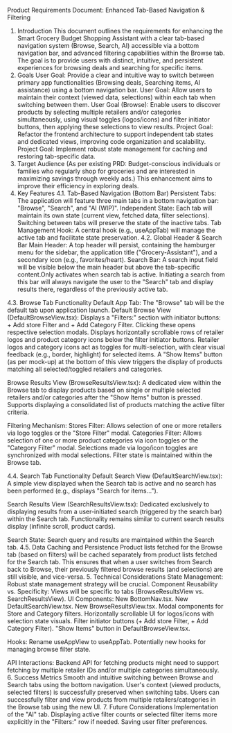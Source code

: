 Product Requirements Document: Enhanced Tab-Based Navigation & Filtering

1. Introduction
   This document outlines the requirements for enhancing the Smart Grocery Budget Shopping Assistant with a clear tab-based navigation system (Browse, Search, AI) accessible via a bottom navigation bar, and advanced filtering capabilities within the Browse tab. The goal is to provide users with distinct, intuitive, and persistent experiences for browsing deals and searching for specific items.
2. Goals
   User Goal: Provide a clear and intuitive way to switch between primary app functionalities (Browsing deals, Searching items, AI assistance) using a bottom navigation bar.
   User Goal: Allow users to maintain their context (viewed data, selections) within each tab when switching between them.
   User Goal (Browse): Enable users to discover products by selecting multiple retailers and/or categories simultaneously, using visual toggles (logos/icons) and filter initiator buttons, then applying these selections to view results.
   Project Goal: Refactor the frontend architecture to support independent tab states and dedicated views, improving code organization and scalability.
   Project Goal: Implement robust state management for caching and restoring tab-specific data.
3. Target Audience
   (As per existing PRD: Budget-conscious individuals or families who regularly shop for groceries and are interested in maximizing savings through weekly ads.) This enhancement aims to improve their efficiency in exploring deals.
4. Key Features
   4.1. Tab-Based Navigation (Bottom Bar)
   Persistent Tabs: The application will feature three main tabs in a bottom navigation bar: "Browse", "Search", and "AI (WIP)".
   Independent State: Each tab will maintain its own state (current view, fetched data, filter selections). Switching between tabs will preserve the state of the inactive tabs.
   Tab Management Hook: A central hook (e.g., useAppTab) will manage the active tab and facilitate state preservation.
   4.2. Global Header & Search Bar
   Main Header: A top header will persist, containing the hamburger menu for the sidebar, the application title ("Grocery-Assistant"), and a secondary icon (e.g., favorites/heart).
   Search Bar: A search input field will be visible below the main header but above the tab-specific content.Only activates when search tab is active.
   Initiating a search from this bar will always navigate the user to the "Search" tab and display results there, regardless of the previously active tab.

4.3. Browse Tab Functionality
Default App Tab: The "Browse" tab will be the default tab upon application launch.
Default Browse View (DefaultBrowseView.tsx):
Displays a "Filters:" section with initiator buttons: + Add store Filter and + Add Category Filter. Clicking these opens respective selection modals.
Displays horizontally scrollable rows of retailer logos and product category icons below the filter initiator buttons.
Retailer logos and category icons act as toggles for multi-selection, with clear visual feedback (e.g., border, highlight) for selected items.
A "Show Items" button (as per mock-up) at the bottom of this view triggers the display of products matching all selected/toggled retailers and categories.

Browse Results View (BrowseResultsView.tsx):
A dedicated view within the Browse tab to display products based on single or multiple selected retailers and/or categories after the "Show Items" button is pressed.
Supports displaying a consolidated list of products matching the active filter criteria.

Filtering Mechanism:
Stores Filter: Allows selection of one or more retailers via logo toggles or the "Store Filter" modal.
Categories Filter: Allows selection of one or more product categories via icon toggles or the "Category Filter" modal.
Selections made via logo/icon toggles are synchronized with modal selections.
Filter state is maintained within the Browse tab.

4.4. Search Tab Functionality
Default Search View (DefaultSearchView.tsx):
A simple view displayed when the Search tab is active and no search has been performed (e.g., displays "Search for items...").

Search Results View (SearchResultsView.tsx):
Dedicated exclusively to displaying results from a user-initiated search (triggered by the search bar) within the Search tab.
Functionality remains similar to current search results display (infinite scroll, product cards).

Search State: Search query and results are maintained within the Search tab.
4.5. Data Caching and Persistence
Product lists fetched for the Browse tab (based on filters) will be cached separately from product lists fetched for the Search tab.
This ensures that when a user switches from Search back to Browse, their previously filtered browse results (and selections) are still visible, and vice-versa. 5. Technical Considerations
State Management: Robust state management strategy will be crucial.
Component Reusability vs. Specificity: Views will be specific to tabs (BrowseResultsView vs. SearchResultsView).
UI Components:
New BottomNav.tsx.
New DefaultSearchView.tsx.
New BrowseResultsView.tsx.
Modal components for Store and Category filters.
Horizontally scrollable UI for logos/icons with selection state visuals.
Filter initiator buttons (+ Add store Filter, + Add Category Filter).
"Show Items" button in DefaultBrowseView.tsx.

Hooks:
Rename useAppView to useAppTab.
Potentially new hooks for managing browse filter state.

API Interactions: Backend API for fetching products might need to support fetching by multiple retailer IDs and/or multiple categories simultaneously. 6. Success Metrics
Smooth and intuitive switching between Browse and Search tabs using the bottom navigation.
User's context (viewed products, selected filters) is successfully preserved when switching tabs.
Users can successfully filter and view products from multiple retailers/categories in the Browse tab using the new UI. 7. Future Considerations
Implementation of the "AI" tab.
Displaying active filter counts or selected filter items more explicitly in the "Filters:" row if needed.
Saving user filter preferences.
